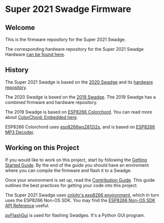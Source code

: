 # Super 2021 Swadge Firmware

## Welcome

This is the firmware repository for the Super 2021 Swadge.

The corresponding hardware repository for the Super 2021 Swadge Hardware [can be found here](https://github.com/AEFeinstein/Super-2021-Swadge-HW).

## History 

The Super 2021 Swadge is based on the [2020 Swadge](https://github.com/AEFeinstein/Super-2020-Swadge-FW) and its [hardware repository](https://github.com/AEFeinstein/Super-2020-Swadge-HW).

The 2020 Swadge is based on the [2019 Swadge](https://github.com/cnlohr/swadge2019). The 2019 Swadge has a combined firmware and hardware repository.

The 2019 Swadge is based on [ESP8266 Colorchord](https://github.com/cnlohr/colorchord/tree/master/embedded8266). You can read more about [ColorChord: Embedded here](https://github.com/AEFeinstein/Swadge-Devkit-Fw/blob/master/firmware/embeddedcommon/README.md).

ESP8266 Colorchord uses [esp8266ws2812i2s](https://github.com/cnlohr/esp8266ws2812i2s), and is based on [ESP8266 MP3 Decoder](https://github.com/espressif/esp8266_mp3_decoder/).

## Working on this Project

If you would like to work on this project, start by following the [Getting Started Guide](/docs/GETTING_STARTED.md). By the end of the guide you should have an enviroment where you can compile the firmware and flash it to a Swadge.

Once your environment is set up, read the [Contribution Guide](/docs/CONTRIBUTING.md). This guide outlines the best practices for getting your code into this project.

The Super 2021 Swadge uses [cnlohr's exp8266 environment](https://github.com/cnlohr/esp82xx), which in turn uses the ESP8266 Non-OS SDK. You may find the [ESP8266 Non-OS SDK API Reference](https://www.espressif.com/sites/default/files/documentation/2c-esp8266_non_os_sdk_api_reference_en.pdf) useful.

[pyFlashGui](/pyFlashGui) is used for flashing Swadges. It's a Python GUI program.
